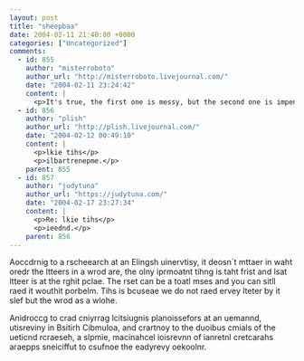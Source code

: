 ```yaml
---
layout: post
title: "sheepbaa"
date: 2004-02-11 21:40:00 +0000
categories: ["Uncategorized"]
comments:
  - id: 855
    author: "misterroboto"
    author_url: "http://misterroboto.livejournal.com/"
    date: "2004-02-11 23:24:42"
    content: |
      <p>It's true, the first one is messy, but the second one is impenetrable. Or, should I say, ieerlbamtnpe.</p>
  - id: 856
    author: "plish"
    author_url: "http://plish.livejournal.com/"
    date: "2004-02-12 00:49:10"
    content: |
      <p>lkie tihs</p>
      <p>ilbartrenepme.</p>
    parent: 855
  - id: 857
    author: "judytuna"
    author_url: "https://judytuna.com/"
    date: "2004-02-17 23:27:34"
    content: |
      <p>Re: lkie tihs</p>
      <p>ieednd.</p>
    parent: 856
---
```


Aoccdrnig to a rscheearch at an Elingsh uinervtisy, it deosn`t mttaer in waht oredr the ltteers in a wrod are, the olny iprmoatnt tihng is taht frist and lsat ltteer is at the rghit pclae. The rset can be a toatl mses and you can sitll raed it wouthit porbelm. Tihs is bcuseae we do not raed ervey lteter by it slef but the wrod as a wlohe.

Anidroccg to crad cniyrrag lcitsiugnis planoissefors at an uemannd, utisreviny in Bsitirh Cibmuloa, and crartnoy to the duoibus cmials of the ueticnd rcraeseh, a slpmie, macinahcel ioisrevnn of ianretnl cretcarahs araepps sneiciffut to csufnoe the eadyrevy oekoolnr.